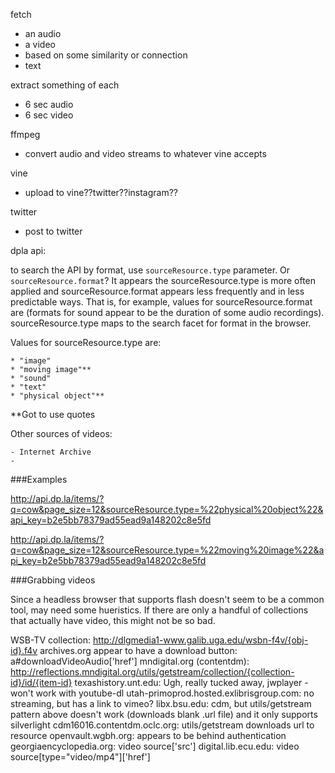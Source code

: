 fetch
  - an audio
  - a video
  - based on some similarity or connection
  - text

extract something of each
  - 6 sec audio
  - 6 sec video

ffmpeg
  - convert audio and video streams to whatever vine accepts

vine
  - upload to vine??twitter??instagram??

twitter
  - post to twitter


dpla api:

to search the API by format, use `sourceResource.type` parameter. Or `sourceResource.format`? It appears the sourceResource.type is more often applied and sourceResource.format appears less frequently and in less predictable ways. That is, for example, values for sourceResource.format are (formats for sound appear to be the duration of some audio recordings). sourceResource.type maps to the search facet for format in the browser.

Values for sourceResource.type are:

	* "image"
	* "moving image"**
	* "sound"
	* "text"
	* "physical object"**

**Got to use quotes

Other sources of videos:

	- Internet Archive
	- 


###Examples

http://api.dp.la/items/?q=cow&page_size=12&sourceResource.type=%22physical%20object%22&api_key=b2e5bb78379ad55ead9a148202c8e5fd

http://api.dp.la/items/?q=cow&page_size=12&sourceResource.type=%22moving%20image%22&api_key=b2e5bb78379ad55ead9a148202c8e5fd


###Grabbing videos

Since a headless browser that supports flash doesn't seem to be a common tool, may need some hueristics. If there are only a handful of collections that actually have video, this might not be so bad. 

WSB-TV collection: http://dlgmedia1-www.galib.uga.edu/wsbn-f4v/{obj-id}.f4v
archives.org appear to have a download button: a#downloadVideoAudio['href']
mndigital.org (contentdm): http://reflections.mndigital.org/utils/getstream/collection/{collection-id}/id/{item-id} 
texashistory.unt.edu: Ugh, really tucked away, jwplayer - won't work with youtube-dl
utah-primoprod.hosted.exlibrisgroup.com: no streaming, but has a link to vimeo?
libx.bsu.edu: cdm, but utils/getstream pattern above doesn't work (downloads blank .url file) and it only supports silverlight
cdm16016.contentdm.oclc.org: utils/getstream downloads url to resource
openvault.wgbh.org: appears to be behind authentication
georgiaencyclopedia.org: video source['src']
digital.lib.ecu.edu: video source[type="video/mp4"]['href']